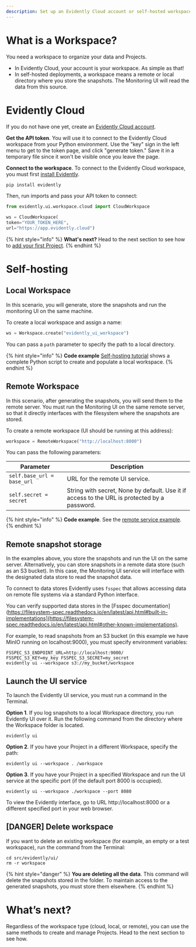```yaml
---
description: Set up an Evidently Cloud account or self-hosted workspace.
---   
```


# What is a Workspace?

You need a workspace to organize your data and Projects. 

* In Evidently Cloud, your account is your workspace. As simple as that! 
* In self-hosted deployments, a workspace means a remote or local directory where you store the snapshots. The Monitoring UI will read the data from this source. 

# Evidently Cloud 

If you do not have one yet, create an [Evidently Cloud account](https://app.evidently.cloud/signup).

**Get the API token**. You will use it to connect to the Evidently Cloud workspace from your Python environment. Use the "key" sign in the left menu to get to the token page, and click "generate token." Save it in a temporary file since it won't be visible once you leave the page.

**Connect to the workspace**. To connect to the Evidently Cloud workspace, you must first [install Evidently](../installation/install-evidently.md).

```python
pip install evidently
```

Then, run imports and pass your API token to connect: 

```python
from evidently.ui.workspace.cloud import CloudWorkspace

ws = CloudWorkspace(
token="YOUR_TOKEN_HERE",
url="https://app.evidently.cloud")
```

{% hint style="info" %}
**What's next?** Head to the next section to see how to [add your first Project](add_project.md).
{% endhint %}

# Self-hosting

## Local Workspace
In this scenario, you will generate, store the snapshots and run the monitoring UI on the same machine.

To create a local workspace and assign a name:

```python
ws = Workspace.create("evidently_ui_workspace")
```

You can pass a `path` parameter to specify the path to a local directory.

{% hint style="info" %}
**Code example** [Self-hosting tutorial](../get-started/tutorial-monitoring.md) shows a complete Python script to create and populate a local workspace.
{% endhint %}

## Remote Workspace

In this scenario, after generating the snapshots, you will send them to the remote server. You must run the Monitoring UI on the same remote server, so that it directly interfaces with the filesystem where the snapshots are stored.

To create a remote workspace (UI should be running at this address):

```python
workspace = RemoteWorkspace("http://localhost:8000")
```

You can pass the following parameters:

| Parameter | Description |
|---|---|
| `self.base_url = base_url` | URL for the remote UI service. |
| `self.secret = secret` | String with secret, None by default. Use it if access to the URL is protected by a password. |

{% hint style="info" %}
**Code example**. See the [remote service example](https://github.com/evidentlyai/evidently/tree/main/examples/service).
{% endhint %}

## Remote snapshot storage

In the examples above, you store the snapshots and run the UI on the same server. Alternatively, you can store snapshots in a remote data store (such as an S3 bucket). In this case, the Monitoring UI service will interface with the designated data store to read the snapshot data.

To connect to data stores Evidently uses `fsspec` that allows accessing data on remote file systems via a standard Python interface. 

You can verify supported data stores in the [Fsspec documentation](https://filesystem-spec.readthedocs.io/en/latest/api.html#built-in-implementations](https://filesystem-spec.readthedocs.io/en/latest/api.html#other-known-implementations).

For example, to read snapshots from an S3 bucket (in this example we have MinIO running on localhost:9000), you must specify environment variables:

```
FSSPEC_S3_ENDPOINT_URL=http://localhost:9000/
FSSPEC_S3_KEY=my_key FSSPEC_S3_SECRET=my_secret
evidently ui --workspace s3://my_bucket/workspace
```

## Launch the UI service

To launch the Evidently UI service, you must run a command in the Terminal.

**Option 1**. If you log snapshots to a local Workspace directory, you run Evidently UI over it. Run the following command from the directory where the Workspace folder is located.

```
evidently ui
```

**Option 2**. If you have your Project in a different Workspace, specify the path:

```
evidently ui --workspace . /workspace
```

**Option 3**. If you have your Project in a specified Workspace and run the UI service at the specific port (if the default port 8000 is occupied).

```
evidently ui --workspace ./workspace --port 8080
```

To view the Evidently interface, go to URL http://localhost:8000 or a different specified port in your web browser.

## [DANGER] Delete workspace

If you want to delete an existing workspace (for example, an empty or a test workspace), run the command from the Terminal:

```
cd src/evidently/ui/
rm -r workspace
```

{% hint style="danger" %}
**You are deleting all the data**. This command will delete the snapshots stored in the folder. To maintain access to the generated snapshots, you must store them elsewhere.
{% endhint %}

# What’s next?

Regardless of the workspace type (cloud, local, or remote), you can use the same methods to create and manage Projects. Head to the next section to see how.

